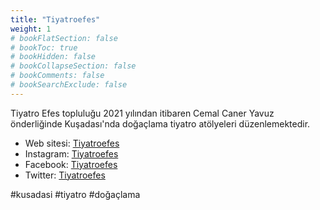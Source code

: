 ```yaml
---
title: "Tiyatroefes"
weight: 1
# bookFlatSection: false
# bookToc: true
# bookHidden: false
# bookCollapseSection: false
# bookComments: false
# bookSearchExclude: false
---
```


Tiyatro Efes topluluğu 2021 yılından itibaren Cemal Caner Yavuz önderliğinde Kuşadası'nda doğaçlama tiyatro atölyeleri düzenlemektedir. 


- Web sitesi: [Tiyatroefes](https://tiyatroefes.com)
- Instagram: [Tiyatroefes](https://www.instagram.com/tiyatroefes/)
- Facebook: [Tiyatroefes](https://www.facebook.com/tiyatroefes)
- Twitter: [Tiyatroefes](https://twitter.com/tiyatroefes)

#kusadasi #tiyatro #doğaçlama

